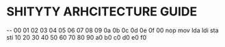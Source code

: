# SHITYTY ARHCITECTURE GUIDE

-- 00  01  02  03  04  05  06  07  08  09  0a  0b  0c  0d  0e  0f
00 nop mov lda ldi sta sti
10
20
30
40
50
60
70
80
90
a0
b0
c0
d0
e0
f0